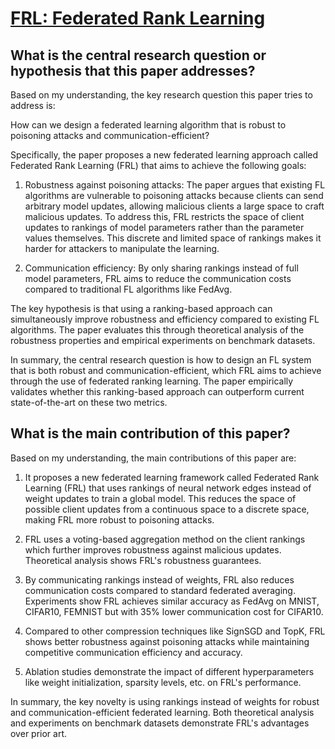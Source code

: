 # [FRL: Federated Rank Learning](https://arxiv.org/abs/2110.04350v3)

## What is the central research question or hypothesis that this paper addresses?

 Based on my understanding, the key research question this paper tries to address is: 

How can we design a federated learning algorithm that is robust to poisoning attacks and communication-efficient?

Specifically, the paper proposes a new federated learning approach called Federated Rank Learning (FRL) that aims to achieve the following goals:

1) Robustness against poisoning attacks: The paper argues that existing FL algorithms are vulnerable to poisoning attacks because clients can send arbitrary model updates, allowing malicious clients a large space to craft malicious updates. To address this, FRL restricts the space of client updates to rankings of model parameters rather than the parameter values themselves. This discrete and limited space of rankings makes it harder for attackers to manipulate the learning.

2) Communication efficiency: By only sharing rankings instead of full model parameters, FRL aims to reduce the communication costs compared to traditional FL algorithms like FedAvg.

The key hypothesis is that using a ranking-based approach can simultaneously improve robustness and efficiency compared to existing FL algorithms. The paper evaluates this through theoretical analysis of the robustness properties and empirical experiments on benchmark datasets.

In summary, the central research question is how to design an FL system that is both robust and communication-efficient, which FRL aims to achieve through the use of federated ranking learning. The paper empirically validates whether this ranking-based approach can outperform current state-of-the-art on these two metrics.


## What is the main contribution of this paper?

 Based on my understanding, the main contributions of this paper are:

1. It proposes a new federated learning framework called Federated Rank Learning (FRL) that uses rankings of neural network edges instead of weight updates to train a global model. This reduces the space of possible client updates from a continuous space to a discrete space, making FRL more robust to poisoning attacks. 

2. FRL uses a voting-based aggregation method on the client rankings which further improves robustness against malicious updates. Theoretical analysis shows FRL's robustness guarantees.

3. By communicating rankings instead of weights, FRL also reduces communication costs compared to standard federated averaging. Experiments show FRL achieves similar accuracy as FedAvg on MNIST, CIFAR10, FEMNIST but with 35% lower communication cost for CIFAR10.

4. Compared to other compression techniques like SignSGD and TopK, FRL shows better robustness against poisoning attacks while maintaining competitive communication efficiency and accuracy.

5. Ablation studies demonstrate the impact of different hyperparameters like weight initialization, sparsity levels, etc. on FRL's performance.

In summary, the key novelty is using rankings instead of weights for robust and communication-efficient federated learning. Both theoretical analysis and experiments on benchmark datasets demonstrate FRL's advantages over prior art.
